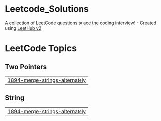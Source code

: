 # Leetcode_Solutions
A collection of LeetCode questions to ace the coding interview! - Created using [LeetHub v2](https://github.com/arunbhardwaj/LeetHub-2.0)

<!---LeetCode Topics Start-->
# LeetCode Topics
## Two Pointers
|  |
| ------- |
| [1894-merge-strings-alternately](https://github.com/vartika20/Leetcode_Solutions/tree/master/1894-merge-strings-alternately) |
## String
|  |
| ------- |
| [1894-merge-strings-alternately](https://github.com/vartika20/Leetcode_Solutions/tree/master/1894-merge-strings-alternately) |
<!---LeetCode Topics End-->